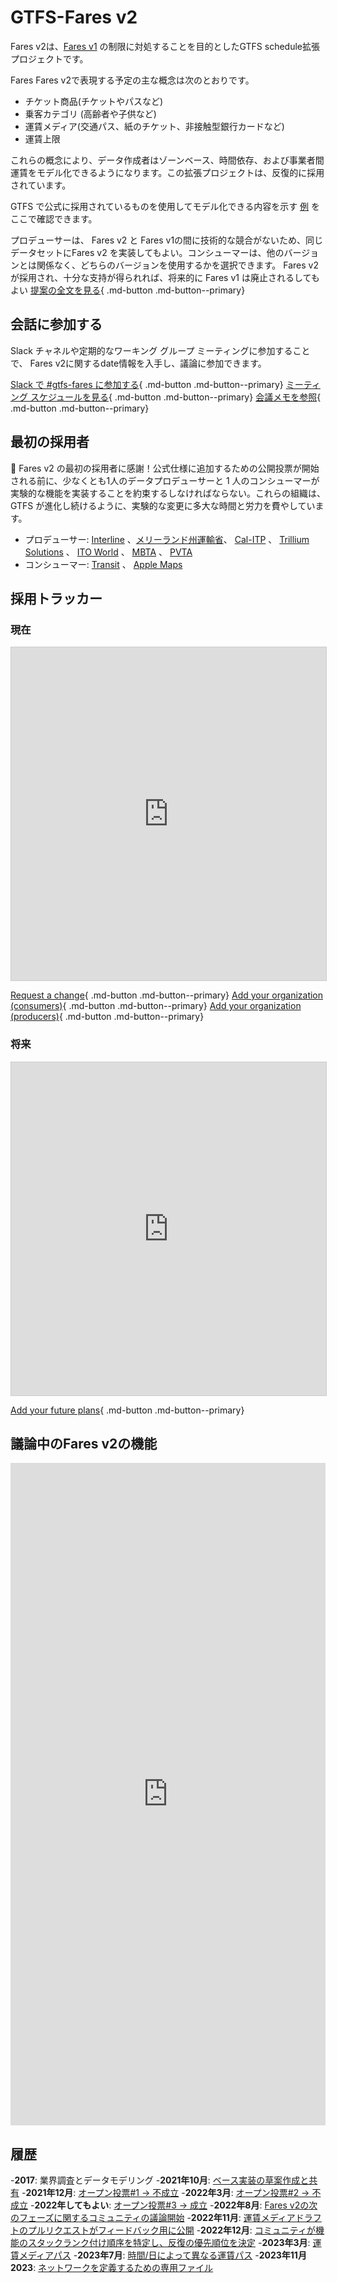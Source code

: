 # GTFS-Fares v2 

Fares v2は、[Fares v1](../../../documentation/schedule/examples/fares-v1/) の制限に対処することを目的としたGTFS schedule拡張プロジェクトです。

Fares Fares v2で表現する予定の主な概念は次のとおりです。

- チケット商品(チケットやパスなど)
- 乗客カテゴリ (高齢者や子供など)
- 運賃メディア(交通パス、紙のチケット、非接触型銀行カードなど)
- 運賃上限

これらの概念により、データ作成者はゾーンベース、時間依存、および事業者間運賃をモデル化できるようになります。この拡張プロジェクトは、反復的に採用されています。 

GTFS で公式に採用されているものを使用してモデル化できる内容を示す [例](../../../documentation/schedule/examples/fares-v2) をここで確認できます。

プロデューサーは、 Fares v2 と Fares v1の間に技術的な競合がないため、同じデータセットにFares v2 を実装してもよい。コンシューマーは、他のバージョンとは関係なく、どちらのバージョンを使用するかを選択できます。 Fares v2が採用され、十分な支持が得られれば、将来的に Fares v1 は廃止されるしてもよい [提案の全文を見る](https://share.mobilitydata.org/gtfs-fares-v2){ .md-button .md-button--primary}

## 会話に参加する
Slack チャネルや定期的なワーキング グループ ミーティングに参加することで、 Fares v2に関するdate情報を入手し、議論に参加できます。

[Slack で #gtfs-fares に参加する](https://share.mobilitydata.org/slack){ .md-button .md-button--primary} [ミーティング スケジュールを見る](https://www.eventbrite.ca/e/specifications-discussions-gtfs-fares-v2-monthly-meetings-tickets-522966225057){ .md-button .md-button--primary} [会議メモを参照](https://docs.google.com/document/d/1d3g5bMXupdElCKrdv6rhFNN11mrQgEk-ibA7wdqVLTU/edit){ .md-button .md-button--primary}

## 最初の採用者

🎉 Fares v2 の最初の採用者に感謝！公式仕様に追加するための公開投票が開始される前に、少なくとも1人のデータプロデューサーと 1 人のコンシューマーが実験的な機能を実装することを約束するしなければならない。これらの組織は、GTFS が進化し続けるように、実験的な変更に多大な時間と労力を費やしています。

- プロデューサー: <a href="https://www.interline.io/" target="_blank">Interline</a> 、<a href="https://www.mta.maryland.gov/developer-resources" target="_blank">メリーランド州運輸省</a>、 <a href="https://dot.ca.gov/cal-itp/cal-itp-gtfs" target="_blank">Cal-ITP</a> 、 <a href="https://trilliumtransit.com/" target="_blank">Trillium Solutions</a> 、 <a href="https://www.itoworld.com/" target="_blank">ITO World</a> 、 <a href="https://www.mbta.com/" target="_blank">MBTA</a> 、 <a href="http://www.pvta.com/" target="_blank">PVTA</a> 
- コンシューマー: <a href="https://transitapp.com/" target="_blank">Transit</a> 、 <a href="https://www.apple.com/">Apple Maps</a> 

## 採用トラッカー
### 現在

<iframe class="airtable-embed" src="https://airtable.com/embed/shrZzYzPYao7iExlW?backgroundColor=red&viewControls=on" frameborder="0" onmousewheel="" width="100%" height="533" style="background: transparent; border: 1px solid #ccc;"></iframe>

[Request a change](https://airtable.com/shr8aT0K9bpncmy0V){ .md-button .md-button--primary} [Add your organization (consumers)](https://airtable.com/shr5B6Pl1r9KH9qMX){ .md-button .md-button--primary} [Add your organization (producers)](https://airtable.com/shrn0Afa3TPNkOAEh){ .md-button .md-button--primary}

### 将来
<iframe class="airtable-embed" src="https://airtable.com/embed/shrUrgZTO1noUF66R?backgroundColor=red&viewControls=on" frameborder="0" onmousewheel="" width="100%" height="533" style="background: transparent; border: 1px solid #ccc;"></iframe>

[Add your future plans](https://airtable.com/shrvnI40zuFXmDsQI){ .md-button .md-button--primary}

## 議論中のFares v2の機能

<iframe src="https://portal.productboard.com/rhk8dbtic1iqakfznucry448" frameborder="0" width="100%", style="min-height:1060px;"></iframe>

## 履歴

-**2017**: 業界調査とデータモデリング
-**2021年10月**: <a href="https://github.com/google/transit/pull/286#issue-1026848880" target="_blank">ベース実装の草案作成と共有</a>
-**2021年12月**: <a href="https://github.com/google/transit/pull/286#issuecomment-990258396" target="_blank">オープン投票#1 → 不成立</a>
-**2022年3月**: <a href="https://github.com/google/transit/pull/286#issuecomment-1080716109" target="_blank">オープン投票#2 → 不成立</a>
-**2022年してもよい**: <a href="https://github.com/google/transit/pull/286#issuecomment-1121392932" target="_blank">オープン投票#3 → 成立</a>
-**2022年8月**: <a href="https://github.com/google/transit/issues/341" target="_blank">Fares v2の次のフェーズに関するコミュニティの議論開始</a>
-**2022年11月**: <a href="https://github.com/google/transit/pull/355" target="_blank">運賃メディアドラフトのプルリクエストがフィードバック用に公開</a>
-**2022年12月**: <a href="https://github.com/google/transit/issues/341#issuecomment-1339947915" target="_blank">コミュニティが機能のスタックランク付け順序を特定し、反復の優先順位を決定</a>
-**2023年3月**: <a href="https://github.com/google/transit/pull/355#issuecomment-1468326858" target="_blank">運賃メディアパス</a>
-**2023年7月**: <a href="https://github.com/google/transit/pull/357#issuecomment-1653561813" target="_blank">時間/日によって異なる運賃パス</a>
-**2023年11月2023**: <a href="https://github.com/google/transit/pull/405#issuecomment-1830665141" target="_blank">ネットワークを定義するための専用ファイル</a>
